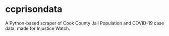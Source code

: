 # ccprisondata
A Python-based scraper of Cook County Jail Population and COVID-19 case data, made for Injustice Watch.
